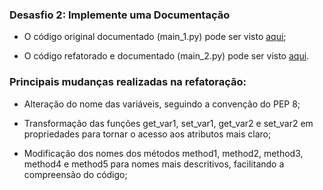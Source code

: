 ### Desasfio 2: Implemente uma Documentação

* O código original documentado (main_1.py) pode ser visto [aqui](https://github.com/JorgeSilvva/desafio-backend/blob/main/desafio-2/main_1.py);

* O código refatorado e documentado (main_2.py) pode ser visto [aqui](https://github.com/JorgeSilvva/desafio-backend/blob/main/desafio-2/main_2.py).

### Principais mudanças realizadas na refatoração:

*  Alteração do nome das variáveis, seguindo a convenção do PEP 8;

* Transformação das funções get_var1, set_var1, get_var2 e set_var2 em propriedades para tornar o acesso aos atributos
mais claro;

* Modificação dos nomes dos métodos method1, method2, method3, method4 e method5 para nomes mais descritivos, facilitando a compreensão do código;
